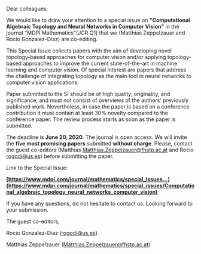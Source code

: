 
Dear colleagues:

We would like to draw your attention to a special issue on
**"Computational Algebraic Topology and Neural Networks in Computer
Vision"** in the journal "MDPI Mathematics"(JCR Q1) that we (Matthias
Zeppelzauer and Rocio Gonzalez-Diaz) are co-editing.

This Special Issue collects papers with the aim of developing novel
topology-based approaches for computer vision and/or applying
topology-based approaches to improve the current state-of-the-art in
machine learning and computer vision. Of special interest are papers
that address the challenge of integrating topology as the main tool in
neural networks to computer vision applications.

Paper submitted to the SI should be of high quality, originality, and
significance, and must not consist of overviews of the authors'
previously published work. Nevertheless, in case the paper is based on
a conference contribution it must contain at least 30% novelty
compared to the conference paper. The review process starts as soon as
the paper is submitted.

The deadline is **June 20, 2020**. The journal is open access. We will
invite the **five most promising papers** submitted **without charge**.
Please, contact the guest co-editors (Matthias
Matthias.Zeppelzauer@fhstp.ac.at and Rocio rogodi@us.es) before
submitting the paper.

Link to the Special Issue:

**[https://www.mdpi.com/journal/mathematics/special_issues...](https://www.mdpi.com/journal/mathematics/special_issues/Computational_algebraic_topology_neural_networks_computer_vision)**

If you have any questions, do not hesitate to contact us. Looking
forward to your submission.

The guest co-editors,

Rocio Gonzalez-Diaz (rogodi@us.es)

Matthias Zeppelzauer (Matthias.Zeppelzauer@fhstp.ac.at)
